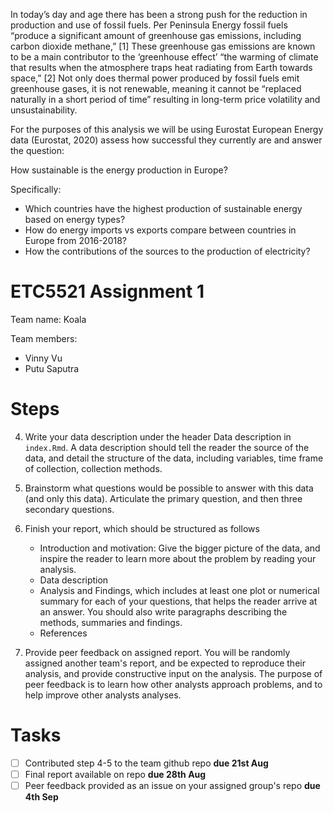 In today’s day and age there has been a strong push for the reduction in production and use of fossil fuels. Per Peninsula Energy fossil fuels “produce a significant amount of greenhouse gas emissions, including carbon dioxide methane,” [1] These greenhouse gas emissions are known to be a main contributor to the ‘greenhouse effect’ “the warming of climate that results when the atmosphere traps heat radiating from Earth towards space,” [2] Not only does thermal power produced by fossil fuels emit greenhouse gases, it is not renewable, meaning it cannot be “replaced naturally in a short period of time” resulting in long-term price volatility and unsustainability.

For the purposes of this analysis we will be using Eurostat European Energy data (Eurostat, 2020) assess how successful they currently are and answer the question:

How sustainable is the energy production in Europe?

Specifically:

* Which countries have the highest production of sustainable energy based on energy types?
* How do energy imports vs exports compare between countries in Europe from 2016-2018?
* How the contributions of the sources to the production of electricity?





# ETC5521 Assignment 1 

Team name: Koala

Team members:

* Vinny Vu
* Putu Saputra

# Steps

4. Write your data description under the header Data description in `index.Rmd`. A data description should tell the reader the source of the data, and detail the structure of the data, including variables, time frame of collection, collection methods. 

5. Brainstorm what questions would be possible to answer with this data (and only this data). Articulate the primary question, and then three secondary questions. 

6. Finish your report, which should be structured as follows
    - Introduction and motivation: Give the bigger picture of the data, and inspire the reader to learn more about the problem by reading your analysis. 
    - Data description
    - Analysis and Findings, which includes at least one plot or numerical summary for each of your questions, that helps the reader arrive at an answer. You should also write paragraphs describing the methods, summaries and findings. 
    - References

7.  Provide peer feedback on assigned report. You will be randomly assigned another team's report, and be expected to reproduce their analysis, and provide constructive input on the analysis. The purpose of peer feedback is to learn how other analysts approach problems, and to help improve other analysts analyses. 



# Tasks


- [ ] Contributed step 4-5 to the team github repo **due 21st Aug**
- [ ] Final report available on repo **due 28th Aug**
- [ ] Peer feedback provided as an issue on your assigned group's repo **due 4th Sep**
